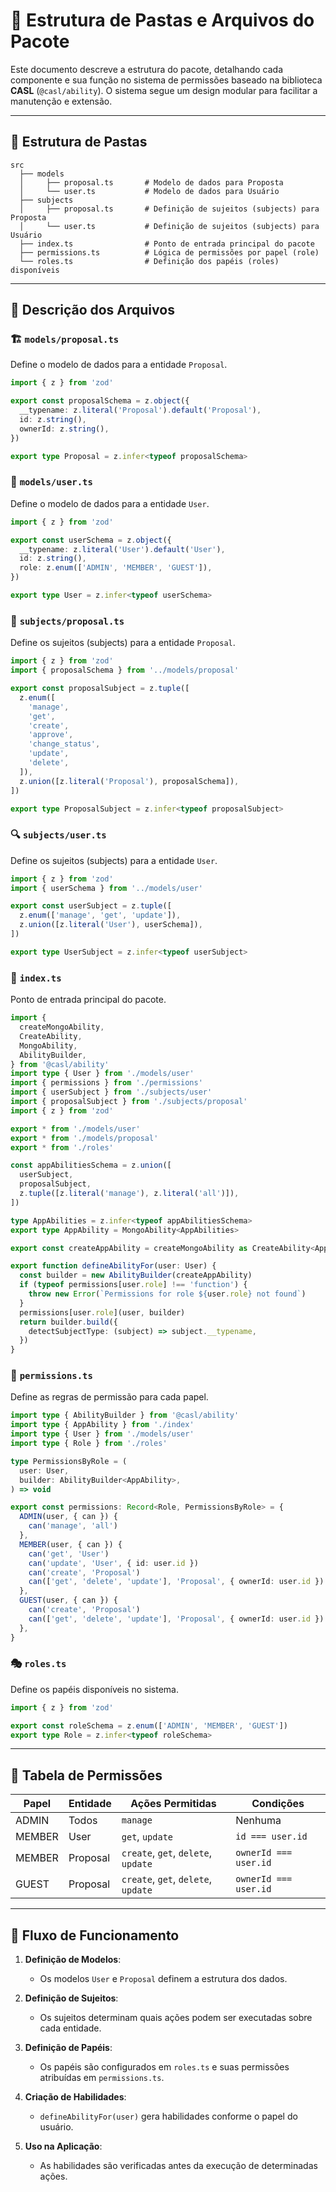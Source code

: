 # 📁 Estrutura de Pastas e Arquivos do Pacote

Este documento descreve a estrutura do pacote, detalhando cada componente e sua função no sistema de permissões baseado na biblioteca **CASL** (`@casl/ability`). O sistema segue um design modular para facilitar a manutenção e extensão.

---

## 📂 Estrutura de Pastas

```
src
  ├── models
  │     ├── proposal.ts       # Modelo de dados para Proposta
  │     └── user.ts           # Modelo de dados para Usuário
  ├── subjects
  │     ├── proposal.ts       # Definição de sujeitos (subjects) para Proposta
  │     └── user.ts           # Definição de sujeitos (subjects) para Usuário
  ├── index.ts                # Ponto de entrada principal do pacote
  ├── permissions.ts          # Lógica de permissões por papel (role)
  └── roles.ts                # Definição dos papéis (roles) disponíveis
```

---

## 📜 Descrição dos Arquivos

### 🏗 `models/proposal.ts`

Define o modelo de dados para a entidade `Proposal`.

```typescript
import { z } from 'zod'

export const proposalSchema = z.object({
  __typename: z.literal('Proposal').default('Proposal'),
  id: z.string(),
  ownerId: z.string(),
})

export type Proposal = z.infer<typeof proposalSchema>
```

### 👤 `models/user.ts`

Define o modelo de dados para a entidade `User`.

```typescript
import { z } from 'zod'

export const userSchema = z.object({
  __typename: z.literal('User').default('User'),
  id: z.string(),
  role: z.enum(['ADMIN', 'MEMBER', 'GUEST']),
})

export type User = z.infer<typeof userSchema>
```

### 🎯 `subjects/proposal.ts`

Define os sujeitos (subjects) para a entidade `Proposal`.

```typescript
import { z } from 'zod'
import { proposalSchema } from '../models/proposal'

export const proposalSubject = z.tuple([
  z.enum([
    'manage',
    'get',
    'create',
    'approve',
    'change_status',
    'update',
    'delete',
  ]),
  z.union([z.literal('Proposal'), proposalSchema]),
])

export type ProposalSubject = z.infer<typeof proposalSubject>
```

### 🔍 `subjects/user.ts`

Define os sujeitos (subjects) para a entidade `User`.

```typescript
import { z } from 'zod'
import { userSchema } from '../models/user'

export const userSubject = z.tuple([
  z.enum(['manage', 'get', 'update']),
  z.union([z.literal('User'), userSchema]),
])

export type UserSubject = z.infer<typeof userSubject>
```

### 🚀 `index.ts`

Ponto de entrada principal do pacote.

```typescript
import {
  createMongoAbility,
  CreateAbility,
  MongoAbility,
  AbilityBuilder,
} from '@casl/ability'
import type { User } from './models/user'
import { permissions } from './permissions'
import { userSubject } from './subjects/user'
import { proposalSubject } from './subjects/proposal'
import { z } from 'zod'

export * from './models/user'
export * from './models/proposal'
export * from './roles'

const appAbilitiesSchema = z.union([
  userSubject,
  proposalSubject,
  z.tuple([z.literal('manage'), z.literal('all')]),
])

type AppAbilities = z.infer<typeof appAbilitiesSchema>
export type AppAbility = MongoAbility<AppAbilities>

export const createAppAbility = createMongoAbility as CreateAbility<AppAbility>

export function defineAbilityFor(user: User) {
  const builder = new AbilityBuilder(createAppAbility)
  if (typeof permissions[user.role] !== 'function') {
    throw new Error(`Permissions for role ${user.role} not found`)
  }
  permissions[user.role](user, builder)
  return builder.build({
    detectSubjectType: (subject) => subject.__typename,
  })
}
```

### 🔐 `permissions.ts`

Define as regras de permissão para cada papel.

```typescript
import type { AbilityBuilder } from '@casl/ability'
import type { AppAbility } from './index'
import type { User } from './models/user'
import type { Role } from './roles'

type PermissionsByRole = (
  user: User,
  builder: AbilityBuilder<AppAbility>,
) => void

export const permissions: Record<Role, PermissionsByRole> = {
  ADMIN(user, { can }) {
    can('manage', 'all')
  },
  MEMBER(user, { can }) {
    can('get', 'User')
    can('update', 'User', { id: user.id })
    can('create', 'Proposal')
    can(['get', 'delete', 'update'], 'Proposal', { ownerId: user.id })
  },
  GUEST(user, { can }) {
    can('create', 'Proposal')
    can(['get', 'delete', 'update'], 'Proposal', { ownerId: user.id })
  },
}
```

### 🎭 `roles.ts`

Define os papéis disponíveis no sistema.

```typescript
import { z } from 'zod'

export const roleSchema = z.enum(['ADMIN', 'MEMBER', 'GUEST'])
export type Role = z.infer<typeof roleSchema>
```

---

## 🔑 Tabela de Permissões

| Papel  | Entidade | Ações Permitidas                    | Condições             |
| ------ | -------- | ----------------------------------- | --------------------- |
| ADMIN  | Todos    | `manage`                            | Nenhuma               |
| MEMBER | User     | `get`, `update`                     | `id === user.id`      |
| MEMBER | Proposal | `create`, `get`, `delete`, `update` | `ownerId === user.id` |
| GUEST  | Proposal | `create`, `get`, `delete`, `update` | `ownerId === user.id` |

---

## 🔄 Fluxo de Funcionamento

1. **Definição de Modelos**:

   - Os modelos `User` e `Proposal` definem a estrutura dos dados.

2. **Definição de Sujeitos**:

   - Os sujeitos determinam quais ações podem ser executadas sobre cada entidade.

3. **Definição de Papéis**:

   - Os papéis são configurados em `roles.ts` e suas permissões atribuídas em `permissions.ts`.

4. **Criação de Habilidades**:

   - `defineAbilityFor(user)` gera habilidades conforme o papel do usuário.

5. **Uso na Aplicação**:
   - As habilidades são verificadas antes da execução de determinadas ações.
